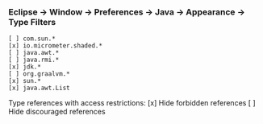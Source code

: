 ### Eclipse -> Window -> Preferences -> Java -> Appearance -> Type Filters

    [ ] com.sun.*
    [x] io.micrometer.shaded.*
    [ ] java.awt.*
    [ ] java.rmi.*
    [x] jdk.*
    [ ] org.graalvm.*
    [x] sun.*
    [x] java.awt.List

Type references with access restrictions:
    [x] Hide forbidden references
    [ ] Hide discouraged references
